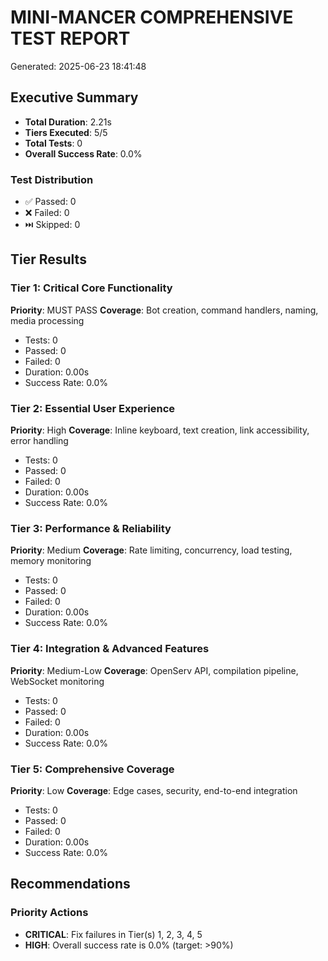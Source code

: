 # MINI-MANCER COMPREHENSIVE TEST REPORT
Generated: 2025-06-23 18:41:48

## Executive Summary

- **Total Duration**: 2.21s
- **Tiers Executed**: 5/5
- **Total Tests**: 0
- **Overall Success Rate**: 0.0%

### Test Distribution
- ✅ Passed: 0
- ❌ Failed: 0
- ⏭️ Skipped: 0

## Tier Results

### Tier 1: Critical Core Functionality
**Priority**: MUST PASS
**Coverage**: Bot creation, command handlers, naming, media processing

- Tests: 0
- Passed: 0
- Failed: 0
- Duration: 0.00s
- Success Rate: 0.0%

### Tier 2: Essential User Experience
**Priority**: High
**Coverage**: Inline keyboard, text creation, link accessibility, error handling

- Tests: 0
- Passed: 0
- Failed: 0
- Duration: 0.00s
- Success Rate: 0.0%

### Tier 3: Performance & Reliability
**Priority**: Medium
**Coverage**: Rate limiting, concurrency, load testing, memory monitoring

- Tests: 0
- Passed: 0
- Failed: 0
- Duration: 0.00s
- Success Rate: 0.0%

### Tier 4: Integration & Advanced Features
**Priority**: Medium-Low
**Coverage**: OpenServ API, compilation pipeline, WebSocket monitoring

- Tests: 0
- Passed: 0
- Failed: 0
- Duration: 0.00s
- Success Rate: 0.0%

### Tier 5: Comprehensive Coverage
**Priority**: Low
**Coverage**: Edge cases, security, end-to-end integration

- Tests: 0
- Passed: 0
- Failed: 0
- Duration: 0.00s
- Success Rate: 0.0%

## Recommendations

### Priority Actions
- **CRITICAL**: Fix failures in Tier(s) 1, 2, 3, 4, 5
- **HIGH**: Overall success rate is 0.0% (target: >90%)
